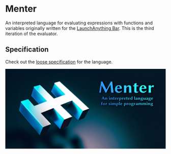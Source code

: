 # Menter

An interpreted language for evaluating expressions with functions and variables originally written for the
[LaunchAnything Bar](https://github.com/YanWittmann/launch-anything). This is the third iteration of the evaluator.

## Specification

Check out the [loose specification](doc/requirements.md) for the language.


![Menter Thumbnail](doc/thumbnail.png)
